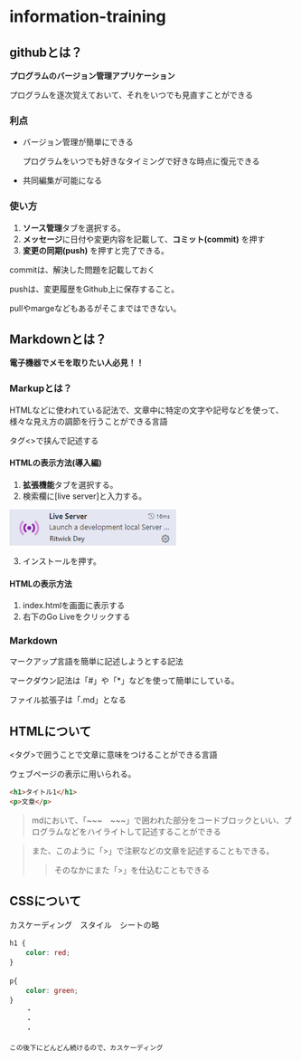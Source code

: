 # information-training

## githubとは？

**プログラムのバージョン管理アプリケーション**

プログラムを逐次覚えておいて、それをいつでも見直すことができる

### 利点
* バージョン管理が簡単にできる

    プログラムをいつでも好きなタイミングで好きな時点に復元できる

* 共同編集が可能になる

### 使い方
1. **ソース管理**タブを選択する。
2. **メッセージ**に日付や変更内容を記載して、**コミット(commit)** を押す
3. **変更の同期(push)** を押すと完了できる。

commitは、解決した問題を記載しておく

pushは、変更履歴をGithub上に保存すること。

pullやmargeなどもあるがそこまではできない。

## Markdownとは？

**電子機器でメモを取りたい人必見！！**

### Markupとは？

HTMLなどに使われている記法で、文章中に特定の文字や記号などを使って、様々な見え方の調節を行うことができる言語

タグ<>で挟んで記述する

#### HTMLの表示方法(導入編)
1. **拡張機能**タブを選択する。
2. 検索欄に[live server]と入力する。

![alt text](image.png)

3. インストールを押す。

#### HTMLの表示方法
1. index.htmlを画面に表示する
2. 右下のGo Liveをクリックする

### Markdown

マークアップ言語を簡単に記述しようとする記法

マークダウン記法は「#」や「*」などを使って簡単にしている。

ファイル拡張子は「.md」となる

## HTMLについて

<タグ>で囲うことで文章に意味をつけることができる言語

ウェブページの表示に用いられる。

~~~html
<h1>タイトル1</h1>
<p>文章</p>
~~~

> mdにおいて、「~~~　~~~」で囲われた部分をコードブロックといい、プログラムなどをハイライトして記述することができる

> また、このように「>」で注釈などの文章を記述することもできる。
>> そのなかにまた「>」を仕込むこともできる

## CSSについて

カスケーディング　スタイル　シートの略

~~~css
h1 {
    color: red;
}

p{
    color: green;
}
    ・
    ・
    ・

この後下にどんどん続けるので、カスケーディング
